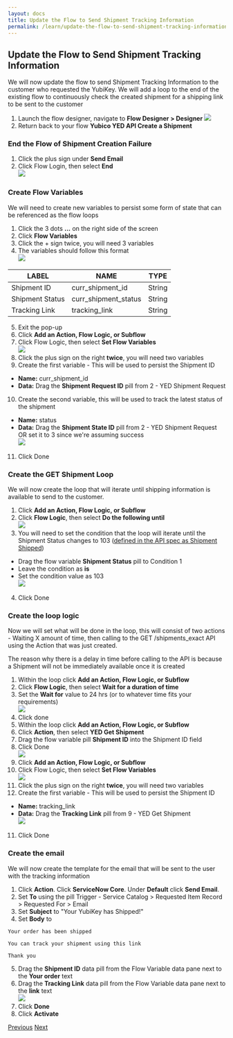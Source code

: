 ```yaml
---
layout: docs
title: Update the Flow to Send Shipment Tracking Information
permalink: /learn/update-the-flow-to-send-shipment-tracking-information
---
```


## Update the Flow to Send Shipment Tracking Information

We will now update the flow to send Shipment Tracking Information to the customer who requested the YubiKey. We will add a loop to the end of the existing flow to continuously check the created shipment for a shipping link to be sent to the customer

1. Launch the flow designer, navigate to **Flow Designer > Designer**
   ![]({{site.baseurl}}/assets/images/6-flow-designer.png)
2. Return back to your flow **Yubico YED API Create a Shipment**

### End the Flow of Shipment Creation Failure

1. Click the plus sign under **Send Email**
2. Click Flow Login, then select **End**  
   ![]({{site.baseurl}}/assets/images/114-end-flow.png)

### Create Flow Variables

We will need to create new variables to persist some form of state that can be referenced as the flow loops

1. Click the 3 dots **...** on the right side of the screen
2. Click **Flow Variables**
3. Click the + sign twice, you will need 3 variables
4. The variables should follow this format  
   ![]({{site.baseurl}}/assets/images/115-create-flow-vars.png)

| **LABEL**       | **NAME**             | **TYPE** |
| --------------- | -------------------- | -------- |
| Shipment ID     | curr_shipment_id     | String   |
| Shipment Status | curr_shipment_status | String   |
| Tracking Link   | tracking_link        | String   |

5. Exit the pop-up
6. Click **Add an Action, Flow Logic, or Subflow**
7. Click Flow Logic, then select **Set Flow Variables**  
   ![]({{site.baseurl}}/assets/images/113-set-flow-vars.png)
8. Click the plus sign on the right **twice**, you will need two variables
9. Create the first variable - This will be used to persist the Shipment ID

- **Name:** curr_shipment_id
- **Data:** Drag the **Shipment Request ID** pill from 2 - YED Shipment Request

10. Create the second variable, this will be used to track the latest status of the shipment

- **Name:** status
- **Data:** Drag the **Shipment State ID** pill from 2 - YED Shipment Request OR set it to 3 since we're assuming success  
  ![]({{site.baseurl}}/assets/images/116-set-flow-vars.png)

11. Click Done

### Create the GET Shipment Loop

We will now create the loop that will iterate until shipping information is available to send to the customer.

1. Click **Add an Action, Flow Logic, or Subflow**
2. Click **Flow Logic**, then select **Do the following until**  
   ![]({{site.baseurl}}/assets/images/123-flow-loop.png)
3. You will need to set the condition that the loop will iterate until the Shipment Status changes to 103 ([defined in the API spec as Shipment Shipped](https://console.yubico.com/help/api-req.html#table-4))

- Drag the flow variable **Shipment Status** pill to Condition 1
- Leave the condition as **is**
- Set the condition value as 103  
  ![]({{site.baseurl}}/assets/images/124-flow-condition.png)

4. Click Done

### Create the loop logic

Now we will set what will be done in the loop, this will consist of two actions - Waiting X amount of time, then calling to the GET /shipments_exact API using the Action that was just created.

The reason why there is a delay in time before calling to the API is because a Shipment will not be immediately available once it is created

1. Within the loop click **Add an Action, Flow Logic, or Subflow**
2. Click **Flow Logic**, then select **Wait for a duration of time**
3. Set the **Wait for** value to 24 hrs (or to whatever time fits your requirements)  
   ![]({{site.baseurl}}/assets/images/125-flow-wait.png)
4. Click done
5. Within the loop click **Add an Action, Flow Logic, or Subflow**
6. Click **Action**, then select **YED Get Shipment**
7. Drag the flow variable pill **Shipment ID** into the Shipment ID field
8. Click Done  
   ![]({{site.baseurl}}/assets/images/126-flow-request.png)
9. Click **Add an Action, Flow Logic, or Subflow**
10. Click Flow Logic, then select **Set Flow Variables**  
    ![]({{site.baseurl}}/assets/images/113-set-flow-vars.png)
11. Click the plus sign on the right **twice**, you will need two variables
12. Create the first variable - This will be used to persist the Shipment ID

- **Name:** tracking_link
- **Data:** Drag the **Tracking Link** pill from 9 - YED Get Shipment  
  ![]({{site.baseurl}}/assets/images/127-set-track-link.png)

11. Click Done

### Create the email

We will now create the template for the email that will be sent to the user with the tracking information

1. Click **Action**. Click **ServiceNow Core**. Under **Default** click **Send Email**.
2. Set **To** using the pill Trigger - Service Catalog > Requested Item Record > Requested For > Email
3. Set **Subject** to "Your YubiKey has Shipped!"
4. Set **Body** to

```
Your order has been shipped

You can track your shipment using this link

Thank you
```

5. Drag the **Shipment ID** data pill from the Flow Variable data pane next to the **Your order** text
6. Drag the **Tracking Link** data pill from the Flow Variable data pane next to the **link** text  
   ![]({{site.baseurl}}/assets/images/128-set-close-email.png)
7. Click **Done**
8. Click **Activate**

<div class="btns">
  <a class="btn--secondary" href="/yed-spoke-example/learn/create-the-get-shipments-action">Previous</a>
  <a class="btn" href="/yed-spoke-example/error-handling/low-inventory">Next</a>
</div>

